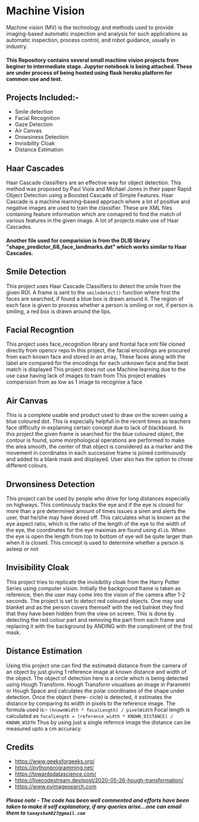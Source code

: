 # Machine Vision 
Machine vision (MV) is the technology and methods used to provide imaging-based automatic inspection and analysis for such
applications as automatic inspection, process control, and robot guidance, usually in industry.
#### This Repository contains several small machine vision projects from beginer to intermediate stage. Jupyter notebook is being attached. These are under process of being hosted using flask heroku platform for common use and test.
## Projects Included:-
- Smile detection
- Facial Recognition
- Gaze Detection
- Air Canvas
- Drowsiness Detection
- Invisibility Cloak
- Distance Estimation

## Haar Cascades
Haar Cascade classifiers are an effective way for object detection. This method was proposed by Paul Viola and Michael Jones in their paper Rapid Object Detection using a Boosted Cascade of Simple Features. Haar Cascade is a machine learning-based approach where a lot of positive and negative images are used to train the classifier.
These are XML files containing feature information which are comapred to find the match of various features in the given image.
A lot of projects make use of Haar Cascades. 
#### Another file used for comparision is from the DLIB library "shape_predictor_68_face_landmarks.dat" which works similar to Haar Cascades.

## Smile Detection 
This project uses Haar Cascade Classifiers to detect the smile from the given ROI.
A frame is sent to the `smiledetect()` function where first the faces are searched, if found a blue box is drawn around it.
The region of each face is given to process whether a person is smiling or not, if person is smiling, a red box is drawn around the lips.

## Facial Recogntion 
This project uses face_recognition library and frontal face xml file cloned directly from opencv repo
In this project, the facial encodings are procured from each known face and stored in an array,
These faces along with the label are compared for the encodings for each unknown face and the best match is displayed
This project does not use Machine learning due to the use case having lack of images to train from
This project enables comparision from as low as 1 image to recognise a face

## Air Canvas
This is a complete usable end product used to draw on the screen using a blue coloured dot. This is especially helpfull in the recent times as teachers face difficulty in explaining certain concept due to lack of blackboard. 
In this project the given frame is searched for the blue coloured object, the contour is found, some morphological operations are performed to make the area smooth, the center of that object is considered as a marker and the movement in corrdinates in each successive frame is joined continuously and added to a blank mask and displayed.
User also has the option to chose different colours.

## Drwonsiness Detection
This project can be used by people who drive for long distances especially on highways. This continously tracks the eye and if the eye is closed for more than a pre determined amount of times issues a siren and alerts the user, that he/she may have dosed off.
This calculates what is known as the eye aspect ratio, which is the ratio of the length of the eye to the width of the eye, the coordinates for the eye maximas are found using `dlib`. 
When the eye is open the length from top to bottom of eye will be quite larger than when it is closed. This concept is used to determine whether a person is asleep or not

## Invisibility Cloak
This project tries to replicate the invisibility cloak from the Harry Potter Series using computer vision.
Initially the background frame is taken as reference, then the user may come into the vision of the camera after 1-2 seconds.
The project is set to detect red coloured objects. One may use blanket and as the person covers themself with the red balnket they find that they have been hidden from the view on screen.
This is done by detecting the red colour part and removing the part from each frame and replacing it with the background by ANDING with the compliment of the first mask.

## Distance Estimation
Using this project one can find the estimated distance from the camera of an object by just giving 1 reference image at known distance and width of the object.
The object of detection here is a circle which is being detected using Hough Transform. Hough Transform visualises an image in Parametri or Hough Space and calculates the polar coordinates of the shape under detection. Once the object (here- cicle) is detected, it estimates the distance by comparing its width in pixels to the reference image. The formula used is:-
` (knownWidth * focalLength) / pixelWidth `
Focal length is calculated as ` focalLength = (reference_width * KNOWN_DISTANCE) / KNOWN_WIDTH ` 
Thus by using just a single refernce image the distance can be measured upto a cm accuracy.

## Credits
- https://www.geeksforgeeks.org/
- https://pythonprogramming.net/
- https://towardsdatascience.com/
- https://livecodestream.dev/post/2020-05-26-hough-transformation/
- https://www.pyimagesearch.com
##### Please note - The code has been well commented and efforts have been taken to make it self explanatory, if any queries arise...one can email them to `tanayshah027@gmail.com`
